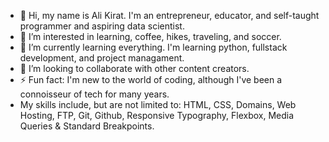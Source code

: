 - 👋 Hi, my name is Ali Kirat. I'm an entrepreneur, educator, and self-taught programmer and aspiring data scientist.
- 👀 I’m interested in learning, coffee, hikes, traveling, and soccer.
- 🌱 I’m currently learning everything. I'm learning python, fullstack development, and project managament. 
- 💞️ I’m looking to collaborate with other content creators.
- ⚡  Fun fact: I'm new to the world of coding, although I've been a connoisseur of tech for many years.
- My skills include, but are not limited to: 
      HTML, CSS, Domains, Web Hosting, FTP, 
      Git, Github, Responsive Typography, 
      Flexbox, Media Queries & Standard Breakpoints.


<!---
peripateticlearner/peripateticlearner is a ✨ special ✨ repository because its `README.md` (this file) appears on your GitHub profile.
You can click the Preview link to take a look at your changes.
--->
